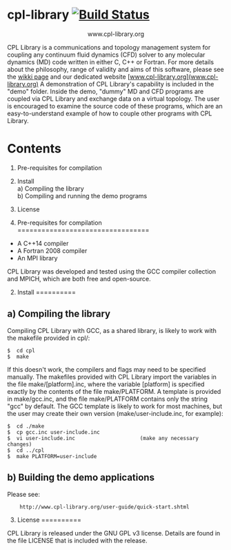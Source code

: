 
# cpl-library [![Build Status](https://travis-ci.org/Crompulence/cpl-library.png?branch=master)](https://travis-ci.org/Crompulence/cpl-library)

<p align="center">
  www.cpl-library.org
</p>


CPL Library is a communications and topology management system for
coupling any continuum fluid dynamics (CFD) solver to any molecular dynamics
(MD) code written in either C, C++ or Fortran. For more details about
the philosophy, range of validity and aims of this software, please
see the [wikki page](https://github.com/Crompulence/cpl-library/wiki/CPL-Library)
and our dedicated website [www.cpl-library.org](www.cpl-library.org)
A demonstration of CPL Library's capability is included in the "demo" folder. 
Inside the demo, "dummy" MD and CFD programs are coupled via CPL Library and 
exchange data on a virtual topology. The user is encouraged to examine the 
source code of these programs, which are an easy-to-understand example of 
how to couple other programs with CPL Library.



Contents
========
    
 1. Pre-requisites for compilation
 2. Install <br />
  a) Compiling the library <br />
  b) Compiling and running the demo programs
 3. License


1. Pre-requisites for compilation
=================================

- A C++14 compiler 
- A Fortran 2008 compiler
- An MPI library 

CPL Library was developed and tested using the GCC compiler collection and
MPICH, which are both free and open-source. 


2. Install
==========

a) Compiling the library 
------------------------

Compiling CPL Library with GCC, as a shared library, is likely to 
work with the makefile provided in cpl/:

    $  cd cpl
    $  make 

If this doesn't work, the compilers and flags may need to be specified
manually. The makefiles provided with CPL Library import the variables 
in the file make/[platform].inc, where the variable [platform] is specified
exactly by the contents of the file make/PLATFORM. A template is provided
in make/gcc.inc, and the file make/PLATFORM contains only the string "gcc" 
by default. The GCC template is likely to work for most machines, but
the user may create their own version (make/user-include.inc, for
example):

    $  cd ./make
    $  cp gcc.inc user-include.inc
    $  vi user-include.inc                     (make any necessary changes)
    $  cd ../cpl
    $  make PLATFORM=user-include




b) Building the demo applications
---------------------------------

Please see:

        http://www.cpl-library.org/user-guide/quick-start.shtml 


3. License
==========

CPL Library is released under the GNU GPL v3 license. Details are found in
the file LICENSE that is included with the release.
